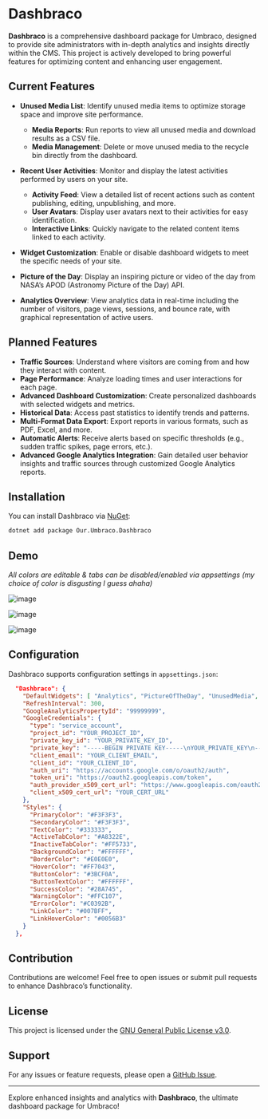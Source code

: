 
# Dashbraco

**Dashbraco** is a comprehensive dashboard package for Umbraco, designed to provide site administrators with in-depth analytics and insights directly within the CMS. This project is actively developed to bring powerful features for optimizing content and enhancing user engagement.

## Current Features

- **Unused Media List**: Identify unused media items to optimize storage space and improve site performance.
  - **Media Reports**: Run reports to view all unused media and download results as a CSV file.
  - **Media Management**: Delete or move unused media to the recycle bin directly from the dashboard.

- **Recent User Activities**: Monitor and display the latest activities performed by users on your site.      
  - **Activity Feed**: View a detailed list of recent actions such as content publishing, editing, unpublishing, and more.
  - **User Avatars**: Display user avatars next to their activities for easy identification.
  - **Interactive Links**: Quickly navigate to the related content items linked to each activity.

- **Widget Customization**: Enable or disable dashboard widgets to meet the specific needs of your site.
- **Picture of the Day**: Display an inspiring picture or video of the day from NASA’s APOD (Astronomy Picture of the Day) API.
- **Analytics Overview**: View analytics data in real-time including the number of visitors, page views, sessions, and bounce rate, with graphical representation of active users.

## Planned Features

- **Traffic Sources**: Understand where visitors are coming from and how they interact with content.
- **Page Performance**: Analyze loading times and user interactions for each page.
- **Advanced Dashboard Customization**: Create personalized dashboards with selected widgets and metrics.
- **Historical Data**: Access past statistics to identify trends and patterns.
- **Multi-Format Data Export**: Export reports in various formats, such as PDF, Excel, and more.
- **Automatic Alerts**: Receive alerts based on specific thresholds (e.g., sudden traffic spikes, page errors, etc.).
- **Advanced Google Analytics Integration**: Gain detailed user behavior insights and traffic sources through customized Google Analytics reports.

## Installation

You can install Dashbraco via [NuGet](https://www.nuget.org/packages/Our.Umbraco.Dashbraco/):

```bash
dotnet add package Our.Umbraco.Dashbraco
```



## Demo
_All colors are editable & tabs can be disabled/enabled via appsettings (my choice of color is disgusting I guess ahaha)_

![image](https://github.com/user-attachments/assets/74573ebb-7e67-43ac-86c3-180a9ea81d1b)


![image](https://github.com/user-attachments/assets/556209bc-ef0c-4ead-9041-c91d13cf9070)


![image](https://github.com/user-attachments/assets/5839fd20-346e-4645-802e-09388d6c8f1f)



## Configuration

Dashbraco supports configuration settings in `appsettings.json`:

```json
  "Dashbraco": {
    "DefaultWidgets": [ "Analytics", "PictureOfTheDay", "UnusedMedia", "EntriesActivites" ],
    "RefreshInterval": 300,
    "GoogleAnalyticsPropertyId": "99999999",
    "GoogleCredentials": {
      "type": "service_account",
      "project_id": "YOUR_PROJECT_ID",
      "private_key_id": "YOUR_PRIVATE_KEY_ID",
      "private_key": "-----BEGIN PRIVATE KEY-----\nYOUR_PRIVATE_KEY\n-----END PRIVATE KEY-----\n",
      "client_email": "YOUR_CLIENT_EMAIL",
      "client_id": "YOUR_CLIENT_ID",
      "auth_uri": "https://accounts.google.com/o/oauth2/auth",
      "token_uri": "https://oauth2.googleapis.com/token",
      "auth_provider_x509_cert_url": "https://www.googleapis.com/oauth2/v1/certs",
      "client_x509_cert_url": "YOUR_CERT_URL"
    },
    "Styles": {
      "PrimaryColor": "#F3F3F3",
      "SecondaryColor": "#F3F3F3",
      "TextColor": "#333333",
      "ActiveTabColor": "#A8322E",
      "InactiveTabColor": "#FF5733",
      "BackgroundColor": "#FFFFFF",
      "BorderColor": "#E0E0E0",
      "HoverColor": "#FF7043",
      "ButtonColor": "#3BCF0A",
      "ButtonTextColor": "#FFFFFF",
      "SuccessColor": "#28A745",
      "WarningColor": "#FFC107",
      "ErrorColor": "#C0392B",
      "LinkColor": "#007BFF",
      "LinkHoverColor": "#0056B3"
    }
  },
```


## Contribution

Contributions are welcome! Feel free to open issues or submit pull requests to enhance Dashbraco’s functionality.

## License

This project is licensed under the [GNU General Public License v3.0](LICENSE).

## Support

For any issues or feature requests, please open a [GitHub Issue](https://github.com/D0LBA3B/Dashbraco/issues).

---

Explore enhanced insights and analytics with **Dashbraco**, the ultimate dashboard package for Umbraco!
